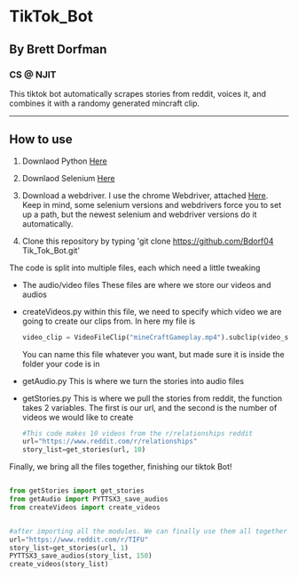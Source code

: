# TikTok_Bot
## By Brett Dorfman
### CS @ NJIT

This tiktok bot automatically scrapes stories from reddit, voices it, and combines it with a randomy generated mincraft clip. 

---

## How to use

1. Downlaod Python [Here](https://www.python.org/downloads/)

2. Downlaod Selenium [Here](https://pypi.org/project/selenium/)

3. Download a webdriver. I use the chrome Webdriver, attached [Here](https://chromedriver.chromium.org/downloads). Keep in mind, some selenium versions and webdrivers force you to set up a path, but the newest selenium and webdriver versions do it automatically. 

4. Clone this repository by typing
    'git clone https://github.com/Bdorf04 Tik_Tok_Bot.git'


The code is split into multiple files, each which need a little tweaking

* The audio/video files
    These files are where we store our videos and audios
* createVideos.py
    within this file, we need to specify which video we are going to create our clips from. In here my file is
    ``` python
    video_clip = VideoFileClip("mineCraftGameplay.mp4").subclip(video_start, video_start+audio_length)
    ```
    You can name this file whatever you want, but made sure it is inside the folder your code is in
* getAudio.py
    This is where we turn the stories into audio files
* getStories.py
    This is where we pull the stories from reddit, the function takes 2 variables. The first is our url, and the second is the number of videos we would like to create

    ``` python
    #This code makes 10 videos from the r/relationships reddit
    url="https://www.reddit.com/r/relationships" 
    story_list=get_stories(url, 10)
    ```
Finally, we bring all the files together, finishing our tiktok Bot!

``` python

from getStories import get_stories
from getAudio import PYTTSX3_save_audios
from createVideos import create_videos


#after importing all the modules. We can finally use them all together in conjunction
url="https://www.reddit.com/r/TIFU" 
story_list=get_stories(url, 1)
PYTTSX3_save_audios(story_list, 150)
create_videos(story_list)

```
